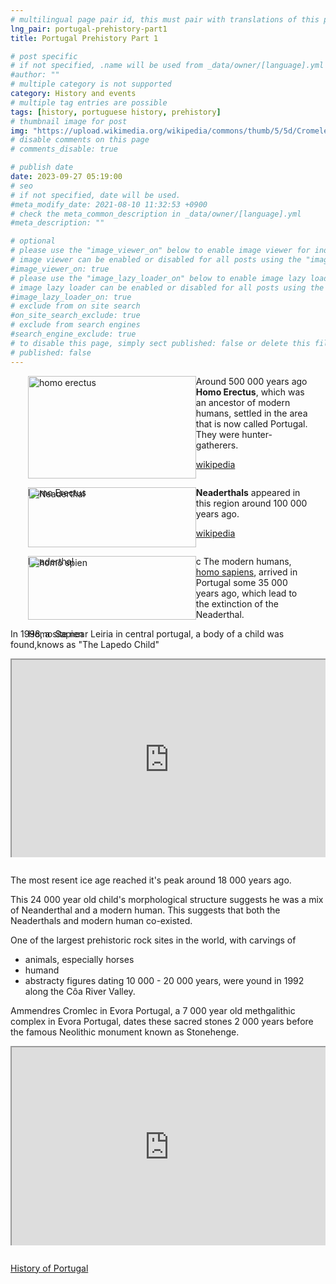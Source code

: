 ```yaml
---
# multilingual page pair id, this must pair with translations of this page. (This name must be unique)
lng_pair: portugal-prehistory-part1
title: Portugal Prehistory Part 1

# post specific
# if not specified, .name will be used from _data/owner/[language].yml
#author: ""
# multiple category is not supported
category: History and events
# multiple tag entries are possible
tags: [history, portuguese history, prehistory]
# thumbnail image for post
img: "https://upload.wikimedia.org/wikipedia/commons/thumb/5/5d/Cromeleque_dos_Almendres1340.JPG/1280px-Cromeleque_dos_Almendres1340.JPG"
# disable comments on this page
# comments_disable: true

# publish date
date: 2023-09-27 05:19:00
# seo
# if not specified, date will be used.
#meta_modify_date: 2021-08-10 11:32:53 +0900
# check the meta_common_description in _data/owner/[language].yml
#meta_description: ""

# optional
# please use the "image_viewer_on" below to enable image viewer for individual pages or posts (_posts/ or [language]/_posts folders).
# image viewer can be enabled or disabled for all posts using the "image_viewer_posts: true" setting in _data/conf/main.yml.
#image_viewer_on: true
# please use the "image_lazy_loader_on" below to enable image lazy loader for individual pages or posts (_posts/ or [language]/_posts folders).
# image lazy loader can be enabled or disabled for all posts using the "image_lazy_loader_posts: true" setting in _data/conf/main.yml.
#image_lazy_loader_on: true
# exclude from on site search
#on_site_search_exclude: true
# exclude from search engines
#search_engine_exclude: true
# to disable this page, simply sect published: false or delete this file
# published: false
---
```


<div style="display:flex;margin:1em 2em;justify-content:space-between;">
  <div style="width:60%">
     <img src="https://upload.wikimedia.org/wikipedia/commons/thumb/c/c4/Homo_erectus_reconstruction%2C_Natural_History_Museum%2C_London.jpg/1280px-Homo_erectus_reconstruction%2C_Natural_History_Museum%2C_London.jpg" alt="homo erectus" style="width:100%">
     <p>Homo Erectus</p>
  </div>
  <div style="width:40%">
     Around 500 000 years ago <strong>Homo Erectus</strong>, which was an ancestor of modern humans, settled in the area that is now called Portugal.
     They were hunter-gatherers.
     <p><a href="https://en.wikipedia.org/wiki/Homo_erectus">wikipedia</a></p> 
         
  </div>
</div>

<div style="display:flex;margin:1em 2em;justify-content:space-between;">
  <div style="width:60%">
    <img src="https://upload.wikimedia.org/wikipedia/commons/thumb/0/07/Neanderthal_man_reconstruction%2C_Natural_History_Museum%2C_London.jpg/800px-Neanderthal_man_reconstruction%2C_Natural_History_Museum%2C_London.jpg" alt="Neaderthal" style="width:100%">
    <p>Neaderthal</p>
  </div>
  <div style="width:40%">
    <strong>Neaderthals</strong> appeared in this region around 100 000 years ago.  
    <p><a href="https://en.wikipedia.org/wiki/Neanderthal">wikipedia</a></p>
  </div>
</div>

<div style="display:flex;margin:1em 2em;justify-content:space-between;">
  <div style="width:60%">
    <img src="https://static.mundoeducacao.uol.com.br/mundoeducacao/2023/01/representacao-do-rosto-de-um-homem-da-especie-homo-sapiens.jpg" alt="homo spien" style="width:100%">
    <p>Homo Sapien</p>
  </div>
  <div style="width:40%">c
      The modern humans, <a href="https://en.wikipedia.org/wiki/Human">homo sapiens</a>, arrived in Portugal some 35 000 years ago, which lead to the extinction of the Neaderthal.
  </div>
</div>

<p>In 1998, a site near Leiria in central portugal, a body of a child was found,knows as "The Lapedo Child"</p>

<div style="position:relative;padding-bottom:56.25%;padding-top:35px;height:0;margin-bottom:2em;overflow:hidden">
    <iframe style="position:absolute;top:0;left:0;width:100%;height:100%"  src="https://www.youtube.com/embed/CLMG5yQsoCU?si=4faZwytjI0DzorbD" title="YouTube video player"  allowfullscreen>
    </iframe>
</div>

The most resent ice age reached it's peak around 18 000 years ago.

This 24 000 year old child's morphological structure suggests he was a mix of Neanderthal and a modern human.
This suggests that both the Neaderthals and modern human co-existed.

One of the largest prehistoric rock sites in the world, with carvings of

- animals, especially horses
- humand
- abstracty figures
  dating 10 000 - 20 000 years, were yound in 1992 along the Côa River Valley.

Ammendres Cromlec in Evora Portugal, a 7 000 year old methgalithic complex in Evora Portugal, dates these sacred stones 2 000 years before the famous Neolithic monument known as Stonehenge.

<div style="position:relative;padding-bottom:56.25%;padding-top:35px;height:0;margin-bottom:2em;overflow:hidden">
    <iframe style="position:absolute;top:0;left:0;width:100%;height:100%"  src="https://www.youtube.com/embed/ajq3UaQ2gTw?si=yppqBBoJymzhqhVv" title="YouTube video player"  allowfullscreen>
    </iframe>
</div>

[History of Portugal](https://www.amazon.com/History-Portugal-Captivating-Portuguese-Countries/dp/1637165579)
